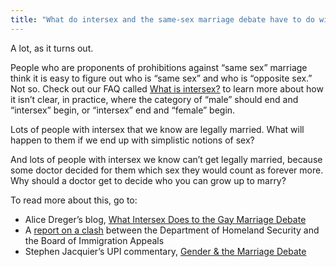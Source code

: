```yaml
---
title: "What do intersex and the same-sex marriage debate have to do with each other?"
---
```


<p>A lot, as it turns out.  </p>

<p>People who are proponents of prohibitions against &#8220;same sex&#8221; marriage think it is easy to figure out who is &#8220;same sex&#8221; and who is &#8220;opposite sex.&#8221; Not so. Check out our <span class="caps">FAQ</span> called <a href="/faq/what%5C_is%5C_intersex">What is intersex?</a> to learn more about how it isn&#8217;t clear, in practice, where the category of &#8220;male&#8221; should end and &#8220;intersex&#8221; begin, or &#8220;intersex&#8221; end and &#8220;female&#8221; begin.  </p>

<p>Lots of people with intersex that we know are legally married. What will happen to them if we end up with simplistic notions of sex?  </p>

<p>And lots of people with intersex we know can&#8217;t get legally married, because some doctor decided for them which sex they would count as forever more. Why should a doctor get to decide who you can grow up to marry?  </p>

To read more about this, go to:  
<ul>
	<li>Alice Dreger&#8217;s blog, <a href="/node/670">What Intersex Does to the Gay Marriage Debate</a></li>
	<li>A <a href="http://www.gaycitynews.com/gcn_421/panelokstrangendered.html">report on a clash</a> between the Department of Homeland Security and the Board of Immigration Appeals</li>
	<li>Stephen Jacquier&#8217;s <span class="caps">UPI</span> commentary, <a href="http://www.washingtontimes.com/upi-breaking/20041117-092204-4819r.htm">Gender &amp; the Marriage Debate</a></li>
</ul>
